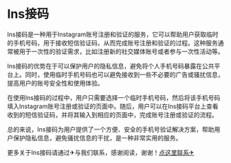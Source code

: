 # Ins接码

Ins接码是一种用于Instagram账号注册和验证的服务，它可以帮助用户获取临时的手机号码，用于接收短信验证码，从而完成账号注册和验证的过程。这种服务通常被用于一次性的验证需求，比如注册新的社交媒体账号或者参与一次性活动等。

Ins接码的优势在于可以保护用户的隐私信息，避免将个人手机号码暴露在公共平台上。同时，使用临时手机号码也可以避免接收到一些不必要的广告或骚扰信息，提高用户的账号安全性和使用体验。

在使用Ins接码的过程中，用户只需要选择一个临时手机号码，然后将该手机号码填入Instagram账号注册或验证的页面中。随后，用户可以在Ins接码平台上查看收到的短信验证码，并将其输入到相应的页面中，完成账号注册或验证的流程。

总的来说，Ins接码为用户提供了一个方便、安全的手机号验证解决方案，帮助用户保护隐私信息，避免骚扰信息的干扰，是一种非常实用的服务。

更多关于Ins接码请通过✈与我们联系，感谢阅读，谢谢！[点这里联系✈](https://www.k02.cc)
